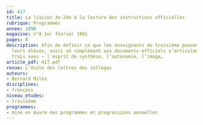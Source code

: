 ```yaml
---
id: 417
title: La liaison 3e-2de à la lecture des instructions officielles
rubrique: Programmes
annee: 1990
magazine: n°8 1er février 1991
pages: 8
description: Afin de définir ce que les enseignants de troisième peuvent exiger de
  leurs élèves, voici un complément aux documents officiels s’articulant autour de
  trois axes – l’esprit de synthèse, l’autonomie, l’image…
article_pdf: 417.pdf
revue: L’école des lettres des collèges
auteurs:
- Bernard Milès
disciplines:
- français
niveau_etudes:
- troisième
programmes:
- mise en œuvre des programmes et progressions annuelles
---
```


